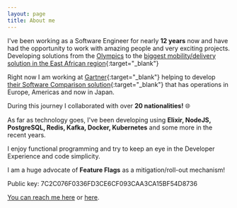```yaml
---
layout: page
title: About me
---
```


I've been working as a Software Engineer for nearly **12 years** now and have had the opportunity
to work with amazing people and very exciting projects. Developing solutions from the [Olympics](posts/como-um-bot-telegram-salvou-as-olimpiadas)
to the [biggest mobility/delivery solution in the East African region](https://safeboda.com){:target="_blank"}

Right now I am working at [Gartner](https://gartner.com){:target="_blank"} helping to develop [their Software Comparison solution](https://en.wikipedia.org/wiki/Capterra){:target="_blank"} that has operations in Europe, Americas and now in Japan.

During this journey I collaborated with over **20 nationalities!** 🌐

As far as technology goes, I've been developing using **Elixir, NodeJS, PostgreSQL, Redis, Kafka, Docker,
Kubernetes** and some more in the recent years.

I enjoy functional programming and try to keep an eye in the Developer Experience and code simplicity.

I am a huge advocate of **Feature Flags** as a mitigation/roll-out mechanism!

Public key: 7C2C076F0336FD3CE6CF093CAA3CA15BF54D8736

<a href="mailto:%72%61%70%68%61%6b%6c%61%75%73@%67%6d%61%69%6c.%63%6f%6d">You can reach me here</a> or <a href="https://www.linkedin.com/in/raphaelduartepinheiro/" target="_blank">here</a>.
